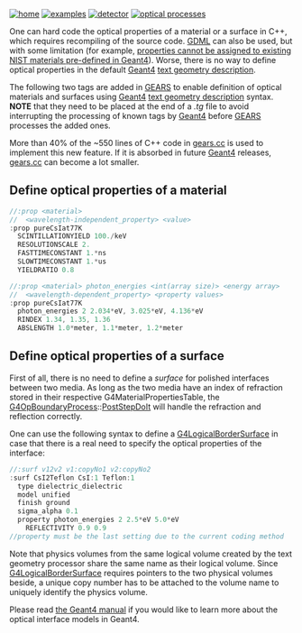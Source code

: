 [![home](https://img.shields.io/badge/gears-home-blue?style=flat)](../../..)
[![examples](https://img.shields.io/badge/gears-examples-green?style=flat)](../..)
[![detector](https://img.shields.io/badge/detector-construction-orange?style=flat)](..)
[![optical processes](https://img.shields.io/badge/optical-processes-red?style=flat)](../../physics#optical-processes)

One can hard code the optical properties of a material or a surface in C++, which requires recompiling of the source code. [GDML][] can also be used, but with some limitation (for example, [properties cannot be assigned to existing NIST materials pre-defined in Geant4](https://geant4-forum.web.cern.ch/t/adding-optical-properties-to-built-in-g4-materials-using-gdml/340/4)). Worse, there is no way to define optical properties in the default [Geant4][] [text geometry description][tg].

The following two tags are added in [GEARS][] to enable definition of optical materials and surfaces using [Geant4][] [text geometry description][tg] syntax. **NOTE** that they need to be placed at the end of a _.tg_ file to avoid interrupting the processing of known tags by [Geant4][] before [GEARS][] processes the added ones.

More than 40% of the ~550 lines of C++ code in [gears.cc]({{site.file}}/gears.cc) is used to implement this new feature. If it is absorbed in future [Geant4][] releases, [gears.cc]({{site.file}}/gears.cc) can become a lot smaller.

## Define optical properties of a material

~~~cpp
//:prop <material>
//  <wavelength-independent_property> <value>
:prop pureCsIat77K
  SCINTILLATIONYIELD 100./keV
  RESOLUTIONSCALE 2.
  FASTTIMECONSTANT 1.*ns
  SLOWTIMECONSTANT 1.*us
  YIELDRATIO 0.8

//:prop <material> photon_energies <int(array size)> <energy array>
//  <wavelength-dependent_property> <property values>
:prop pureCsIat77K
  photon_energies 2 2.034*eV, 3.025*eV, 4.136*eV
  RINDEX 1.34, 1.35, 1.36
  ABSLENGTH 1.0*meter, 1.1*meter, 1.2*meter
~~~

## Define optical properties of a surface

First of all, there is no need to define a *surface* for polished interfaces between two media. As long as the two media have an index of refraction stored in their respective G4MaterialPropertiesTable, the [G4OpBoundaryProcess][]::[PostStepDoIt][] will handle the refraction and reflection correctly.

One can use the following syntax to define a [G4LogicalBorderSurface][] in case that there is a real need to specify the optical properties of the interface:

~~~cpp
//:surf v12v2 v1:copyNo1 v2:copyNo2
:surf CsI2Teflon CsI:1 Teflon:1
  type dielectric_dielectric
  model unified
  finish ground
  sigma_alpha 0.1
  property photon_energies 2 2.5*eV 5.0*eV
    REFLECTIVITY 0.9 0.9
//property must be the last setting due to the current coding method
~~~

Note that physics volumes from the same logical volume created by the text geometry processor share the same name as their logical volume. Since [G4LogicalBorderSurface][] requires pointers to the two physical volumes beside, a unique copy number has to be attached to the volume name to uniquely identify the physics volume.

Please read [the Geant4 manual]({{site.g4doc}}/TrackingAndPhysics/physicsProcess.html#boundary-process) if you would like to learn more about the optical interface models in Geant4.

[GEARS]: http://physino.xyz/gears
[tg]: {{site.g4doc}}/Detector/Geometry/geomASCII.html
[Geant4]: http://geant4.cern.ch
[GDML]: https://gdml.web.cern.ch/GDML/
[G4OpBoundaryProcess]: http://www-geant4.kek.jp/lxr/source//processes/optical/include/G4OpBoundaryProcess.hh
[PostStepDoIt]: http://www.apc.univ-paris7.fr/~franco/g4doxy4.10/html/class_g4_op_boundary_process.html#a70a65cc5127a05680a0c4679f8300871
[G4LogicalBorderSurface]: http://www-geant4.kek.jp/lxr/source/geometry/volumes/include/G4LogicalBorderSurface.hh
